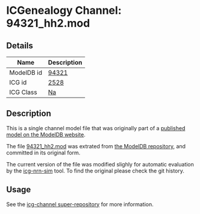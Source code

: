 # ICGenealogy Channel: 94321\_hh2.mod

## Details

Name | Description
---- | -----------
ModelDB id | [94321](http://senselab.med.yale.edu/ModelDB/ShowModel.cshtml?model=94321)
ICG id | [2528](http://icg.neurotheory.ox.ac.uk/channels/2/2528)
ICG Class | [Na](http://icg.neurotheory.ox.ac.uk/channels/2)

## Description

This is a single channel model file that was originally part of a [published model on the ModelDB website](http://senselab.med.yale.edu/ModelDB/ShowModel.cshtml?model=94321).


The file [94321\_hh2.mod](94321_hh2.mod) was extrated from [the ModelDB repository](http://senselab.med.yale.edu/ModelDB/ShowModel.cshtml?model=94321), and committed in its original form.

The current version of the file was modified slighly for automatic evaluation by the [icg-nrn-sim](https://github.com/icgenealogy/icg-nrn-sim) tool. To find the original please check the git history.


## Usage

See the [icg-channel super-repository](https://github.com/icgenealogy/icg-channels) for more information.
